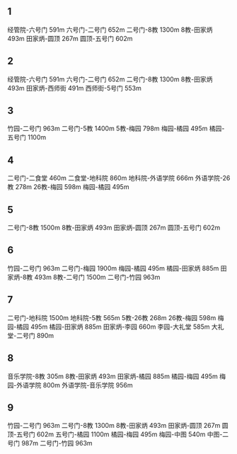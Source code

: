 ## 1
经管院-六号门 591m
六号门-二号门 652m
二号门-8教 1300m
8教-田家炳 493m
田家炳-圆顶 267m
圆顶-五号门 602m
## 2
经管院-六号门 591m
六号门-二号门 652m
二号门-8教 1300m
8教-田家炳 493m
田家炳-西师街 491m
西师街-5号门 553m
## 3
竹园-二号门 963m
二号门-5教 1400m
5教-梅园 798m
梅园-橘园 495m
橘园-五号门 1100m
## 4
二号门-二食堂 460m
二食堂-地科院 860m
地科院-外语学院 666m
外语学院-26教 278m
26教-梅园 598m
梅园-橘园 495m
## 5
二号门-8教 1500m
8教-田家炳 493m
田家炳-圆顶 267m
圆顶-五号门 602m

## 6
竹园-二号门 963m
二号门-梅园 1900m
梅园-橘园 495m
橘园-田家炳 885m
田家炳-8教 493m
8教-二号门 1500m
二号门-竹园 963m

## 7
二号门-地科院 1500m
地科院-5教 565m
5教-26教 268m
26教-梅园 598m
梅园-橘园 495m
橘园-田家炳 885m
田家炳-李园 660m
李园-大礼堂 585m
大礼堂-二号门 890m

## 8
音乐学院-8教 305m
8教-田家炳 493m
田家炳-橘园 885m
橘园-梅园 495m
梅园-外语学院 800m
外语学院-音乐学院 956m

## 9
竹园-二号门 963m
二号门-8教 1300m
8教-田家炳 493m
田家炳-圆顶 267m
圆顶-五号门 602m
五号门-橘园 1100m
橘园-梅园 495m
梅园-中图 540m
中图-二号门 987m
二号门-竹园 963m